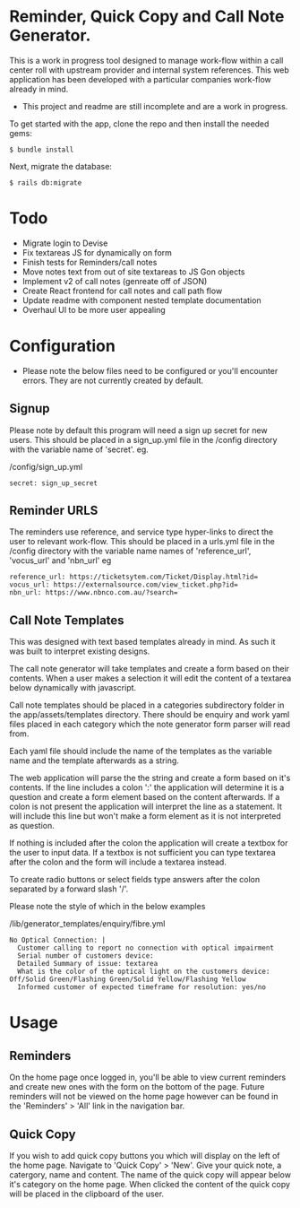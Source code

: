 # Reminder, Quick Copy and Call Note Generator.

This is a work in progress tool designed to manage work-flow within a call center roll with upstream provider and internal system references. This web application has been developed with a particular companies work-flow already in mind.

* This project and readme are still incomplete and are a work in progress.

To get started with the app, clone the repo and then install the needed gems:
```
$ bundle install
```

Next, migrate the database:
```
$ rails db:migrate
```
# Todo
- Migrate login to Devise
- Fix textareas JS for dynamically on form
- Finish tests for Reminders/call notes
- Move notes text from out of site textareas to JS Gon objects
- Implement v2 of call notes (genreate off of JSON)
- Create React frontend for call notes and call path flow
- Update readme with component nested template documentation 
- Overhaul UI to be more user appealing


# Configuration
* Please note the below files need to be configured or you'll encounter errors. They are not currently created by default.
## Signup
Please note by default this program will need a sign up secret for new users. This should be placed in a sign_up.yml file in the /config directory with the variable name of 'secret'. eg.

/config/sign_up.yml
```
secret: sign_up_secret
```

## Reminder URLS
The reminders use reference, and service type hyper-links to direct the user to relevant work-flow. This should be placed in a urls.yml file in the /config directory with the variable name names of 'reference_url', 'vocus_url' and 'nbn_url' eg
```
reference_url: https://ticketsytem.com/Ticket/Display.html?id=
vocus_url: https://externalsource.com/view_ticket.php?id=
nbn_url: https://www.nbnco.com.au/?search=
```

## Call Note Templates
This was designed with text based templates already in mind. As such it was built to interpret existing designs.  

The call note generator will take templates and create a form based on their contents. When a user makes a selection it will edit the content of a textarea below dynamically with javascript.

Call note templates should be placed in a categories subdirectory folder in the app/assets/templates directory. There should be enquiry and work yaml files placed in each category which the note generator form parser will read from.  

Each yaml file should include the name of the templates as the variable name and the template afterwards as a string.

The web application will parse the the string and create a form based on it's contents. If the line includes a colon ':' the application will determine it is a question and create a form element based on the content afterwards. If a colon is not present the application will interpret the line as a statement. It will include this line but won't make a form element as it is not interpreted as question.

If nothing is included after the colon the application will create a textbox for the user to input data. If a textbox is not sufficient you can type textarea after the colon and the form will include a textarea instead.

To create radio buttons or select fields type answers after the colon separated by a forward slash '/'.

Please note the style of which in the below examples

/lib/generator_templates/enquiry/fibre.yml
```
No Optical Connection: |
  Customer calling to report no connection with optical impairment
  Serial number of customers device:
  Detailed Summary of issue: textarea
  What is the color of the optical light on the customers device: Off/Solid Green/Flashing Green/Solid Yellow/Flashing Yellow
  Informed customer of expected timeframe for resolution: yes/no
```

# Usage
## Reminders
On the home page once logged in, you'll be able to view current reminders and create new ones with the form on the bottom of the page. Future reminders will not be viewed on the home page however can be found in the 'Reminders' > 'All' link in the navigation bar.

## Quick Copy
If you wish to add quick copy buttons you which will display on the left of the home page. Navigate to 'Quick Copy' > 'New'. Give your quick note, a catergory, name and content. The name of the quick copy will appear below it's category on the home page. When clicked the content of the quick copy will be placed in the clipboard of the user.
